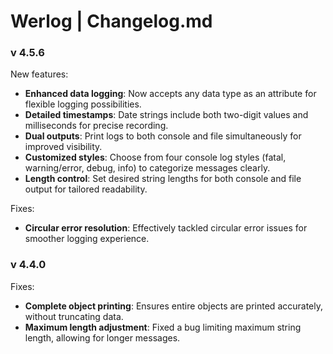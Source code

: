 # Werlog | Changelog.md

### v 4.5.6
New features:
- **Enhanced data logging**: Now accepts any data type as an attribute for flexible logging possibilities.
- **Detailed timestamps**: Date strings include both two-digit values and milliseconds for precise recording.
- **Dual outputs**: Print logs to both console and file simultaneously for improved visibility.
- **Customized styles**: Choose from four console log styles (fatal, warning/error, debug, info) to categorize messages clearly.
- **Length control**: Set desired string lengths for both console and file output for tailored readability.

Fixes:
- **Circular error resolution**: Effectively tackled circular error issues for smoother logging experience.

### v 4.4.0
Fixes:
- **Complete object printing**: Ensures entire objects are printed accurately, without truncating data.
- **Maximum length adjustment**: Fixed a bug limiting maximum string length, allowing for longer messages.